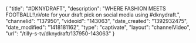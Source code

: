 {
    "title": "#DKNYDRAFT",
    "description": "WHERE FASHION MEETS FOOTBALL!\nVote for your draft pick on social media using #dknydraft.",
    "channelid": "137950",
    "videoid": "143063",
    "date_created": "1392932475",
    "date_modified": "1418181162",
    "type": "captivate",
    "layout": "channelVideo",
    "url": "\/tilly-s-tv\/dknydraft\/137950-143063"
}